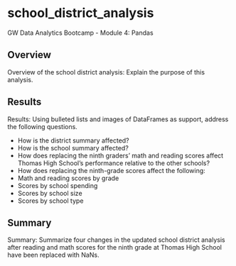 # school_district_analysis
GW Data Analytics Bootcamp - Module 4: Pandas

## Overview
Overview of the school district analysis: Explain the purpose of this analysis.


## Results
Results: Using bulleted lists and images of DataFrames as support, address the following questions.

- How is the district summary affected?
- How is the school summary affected?
- How does replacing the ninth graders’ math and reading scores affect Thomas High School’s performance relative to the other schools?
- How does replacing the ninth-grade scores affect the following:
- Math and reading scores by grade
- Scores by school spending
- Scores by school size
- Scores by school type


## Summary 
Summary: Summarize four changes in the updated school district analysis after reading and math scores for the ninth grade at Thomas High School have been replaced with NaNs.
